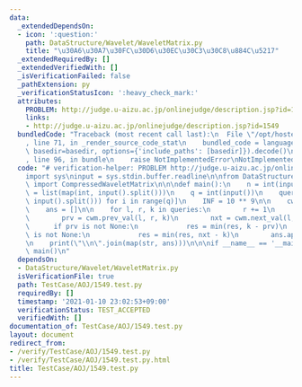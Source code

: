 ```yaml
---
data:
  _extendedDependsOn:
  - icon: ':question:'
    path: DataStructure/Wavelet/WaveletMatrix.py
    title: "\u30A6\u30A7\u30FC\u30D6\u30EC\u30C3\u30C8\u884C\u5217"
  _extendedRequiredBy: []
  _extendedVerifiedWith: []
  _isVerificationFailed: false
  _pathExtension: py
  _verificationStatusIcon: ':heavy_check_mark:'
  attributes:
    PROBLEM: http://judge.u-aizu.ac.jp/onlinejudge/description.jsp?id=1549
    links:
    - http://judge.u-aizu.ac.jp/onlinejudge/description.jsp?id=1549
  bundledCode: "Traceback (most recent call last):\n  File \"/opt/hostedtoolcache/Python/3.9.1/x64/lib/python3.9/site-packages/onlinejudge_verify/documentation/build.py\"\
    , line 71, in _render_source_code_stat\n    bundled_code = language.bundle(stat.path,\
    \ basedir=basedir, options={'include_paths': [basedir]}).decode()\n  File \"/opt/hostedtoolcache/Python/3.9.1/x64/lib/python3.9/site-packages/onlinejudge_verify/languages/python.py\"\
    , line 96, in bundle\n    raise NotImplementedError\nNotImplementedError\n"
  code: "# verification-helper: PROBLEM http://judge.u-aizu.ac.jp/onlinejudge/description.jsp?id=1549\n\
    import sys\ninput = sys.stdin.buffer.readline\n\nfrom DataStructure.Wavelet.WaveletMatrix\
    \ import CompressedWaveletMatrix\n\n\ndef main():\n    n = int(input())\n    a\
    \ = list(map(int, input().split()))\n    q = int(input())\n    queries = [list(map(int,\
    \ input().split())) for i in range(q)]\n    INF = 10 ** 9\n\n    cwm = CompressedWaveletMatrix(a)\n\
    \    ans = []\n\n    for l, r, k in queries:\n        r += 1\n        res = INF\n\
    \        prv = cwm.prev_val(l, r, k)\n        nxt = cwm.next_val(l, r, k)\n  \
    \      if prv is not None:\n            res = min(res, k - prv)\n        if nxt\
    \ is not None:\n            res = min(res, nxt - k)\n        ans.append(res)\n\
    \n    print(\"\\n\".join(map(str, ans)))\n\n\nif __name__ == '__main__':\n   \
    \ main()\n"
  dependsOn:
  - DataStructure/Wavelet/WaveletMatrix.py
  isVerificationFile: true
  path: TestCase/AOJ/1549.test.py
  requiredBy: []
  timestamp: '2021-01-10 23:02:53+09:00'
  verificationStatus: TEST_ACCEPTED
  verifiedWith: []
documentation_of: TestCase/AOJ/1549.test.py
layout: document
redirect_from:
- /verify/TestCase/AOJ/1549.test.py
- /verify/TestCase/AOJ/1549.test.py.html
title: TestCase/AOJ/1549.test.py
---
```

